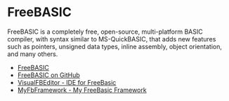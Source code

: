# FreeBASIC

FreeBASIC is a completely free, open-source, multi-platform BASIC compiler, with syntax similar to MS-QuickBASIC, that adds new features such as pointers, unsigned data types, inline assembly, object orientation, and many others.

- [FreeBASIC](https://www.freebasic.net/)
- [FreeBASIC on GitHub](https://github.com/freebasic/fbc)
- [VisualFBEditor - IDE for FreeBasic](https://github.com/XusinboyBekchanov/VisualFBEditor)
- [MyFbFramework - My FreeBasic Framework](https://github.com/XusinboyBekchanov/MyFbFramework)
